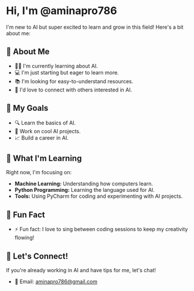 # Hi, I'm @aminapro786 
I'm new to AI but super excited to learn and grow in this field! Here's a bit about me:

## 🌱 About Me

- 👩‍🎓 I'm currently learning about AI.
- 💻 I'm just starting but eager to learn more.
- 📚 I'm looking for easy-to-understand resources.
- 🤝 I'd love to connect with others interested in AI.

## 🚀 My Goals

- 🔍 Learn the basics of AI.
- 🌟 Work on cool AI projects.
- 📈 Build a career in AI.

## 📖 What I'm Learning

Right now, I'm focusing on:

- **Machine Learning:** Understanding how computers learn.
- **Python Programming:** Learning the language used for AI.
- **Tools:** Using PyCharm for coding and experimenting with AI projects.
## 🎉 Fun Fact

- ⚡ Fun fact: I love to sing between coding sessions to keep my creativity flowing!

## 💬 Let's Connect!

If you're already working in AI and have tips for me, let's chat!

- 📧 Email: aminapro786@gmail.com

<!---
aminapro786/aminapro786 is a ✨ special ✨ repository because its `README.md` (this file) appears on your GitHub profile.
You can click the Preview link to take a look at your changes.
--->
